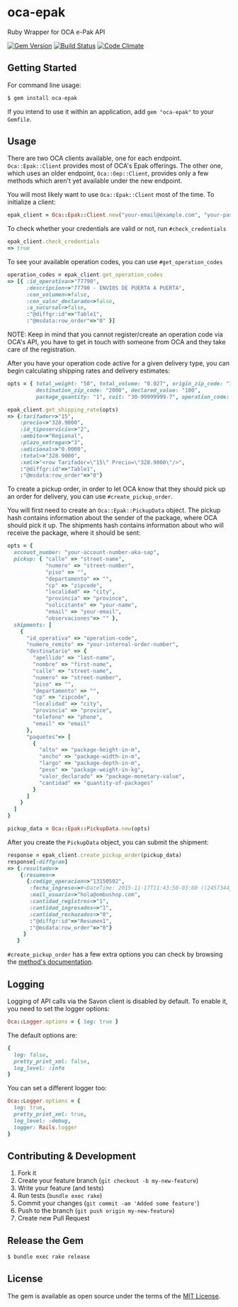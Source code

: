 # oca-epak
Ruby Wrapper for OCA e-Pak API

[![Gem Version](https://badge.fury.io/rb/oca-epak.svg)](http://badge.fury.io/rb/oca-epak)
[![Build Status](https://travis-ci.org/ombulabs/oca-epak.svg?branch=master)](https://travis-ci.org/ombulabs/oca-epak)
[![Code Climate](https://codeclimate.com/github/ombulabs/oca-epak/badges/gpa.svg)](https://codeclimate.com/github/ombulabs/oca-epak)

## Getting Started

For command line usage:

```bash
$ gem install oca-epak
```

If you intend to use it within an application, add `gem "oca-epak"` to your
`Gemfile`.

## Usage

There are two OCA clients available, one for each endpoint. `Oca::Epak::Client`
provides most of OCA's Epak offerings. The other one, which uses an older
endpoint, `Oca::Oep::Client`, provides only a few methods which aren't yet
available under the new endpoint.

You will most likely want to use `Oca::Epak::Client` most of the time. To
initialize a client:

```ruby
epak_client = Oca::Epak::Client.new("your-email@example.com", "your-password")
```

To check whether your credentials are valid or not, run `#check_credentials`

```ruby
epak_client.check_credentials
=> true
```

To see your available operation codes, you can use `#get_operation_codes`

```ruby
operation_codes = epak_client.get_operation_codes
=> [{ :id_operativa=>"77790",
      :descripcion=>"77790 - ENVIOS DE PUERTA A PUERTA",
      :con_volumen=>false,
      :con_valor_declarado=>false,
      :a_sucursal=>false,
      :"@diffgr:id"=>"Table1",
      :"@msdata:row_order"=>"0" }]
```

NOTE: Keep in mind that you cannot register/create an operation code via OCA's
API, you have to get in touch with someone from OCA and they take care of the
registration.

After you have your operation code active for a given delivery type, you can
begin calculating shipping rates and delivery estimates:

```ruby
opts = { total_weight: "50", total_volume: "0.027", origin_zip_code: "1646",
         destination_zip_code: "2000", declared_value: "100",
         package_quantity: "1", cuit: "30-99999999-7", operation_code: "77790" }

epak_client.get_shipping_rate(opts)
=> {:tarifador=>"15",
    :precio=>"328.9000",
    :id_tiposervicio=>"2",
    :ambito=>"Regional",
    :plazo_entrega=>"3",
    :adicional=>"0.0000",
    :total=>"328.9000",
    :xml=>"<row Tarifador=\"15\" Precio=\"328.9000\"/>",
    :"@diffgr:id"=>"Table1",
    :"@msdata:row_order"=>"0"}
```

To create a pickup order, in order to let OCA know that they should pick up an
order for delivery, you can use `#create_pickup_order`.

You will first need to create an `Oca::Epak::PickupData` object.
The pickup hash contains information about the sender of the package, where OCA
should pick it up. The shipments hash contains information about who will
receive the package, where it should be sent:

```ruby
opts = {
  account_number: "your-account-number-aka-sap",
  pickup: { "calle" => "street-name",
            "numero" => "street-number",
            "piso" => "",
            "departamento" => "",
            "cp" => "zipcode",
            "localidad" => "city",
            "provincia" => "province",
            "solicitante" => "your-name",
            "email" => "your-email",
            "observaciones"=> "" },
  shipments: [
    {
      "id_operativa" => "operation-code",
      "numero_remito" => "your-internal-order-number",
      "destinatario" => {
        "apellido" => "last-name",
        "nombre" => "first-name",
        "calle" => "street-name",
        "numero" => "street-number",
        "piso" => "",
        "departamento" => "",
        "cp" => "zipcode",
        "localidad" => "city",
        "provincia" => "provice",
        "telefono" => "phone",
        "email" => "email"
      },
      "paquetes"=> [
        {
          "alto" => "package-height-in-m",
          "ancho" => "package-width-in-m",
          "largo" => "package-depth-in-m",
          "peso" => "package-weight-in-kg",
          "valor_declarado" => "package-monetary-value",
          "cantidad" => "quantity-of-packages"
        }
      ]
    }
  ]
}

pickup_data = Oca::Epak::PickupData.new(opts)
```

After you create the `PickupData` object, you can submit the shipment:

```ruby
response = epak_client.create_pickup_order(pickup_data)
response[:diffgram]
=> {:resultado=>
    {:resumen=>
      {:codigo_operacion=>"13150502",
       :fecha_ingreso=>#<DateTime: 2015-11-17T11:43:50-03:00 ((2457344j,53030s,607000000n),-10800s,2299161j)>,
       :mail_usuario=>"hola@ombushop.com",
       :cantidad_registros=>"1",
       :cantidad_ingresados=>"1",
       :cantidad_rechazados=>"0",
       :"@diffgr:id"=>"Resumen1",
       :"@msdata:row_order"=>"0"}
     }
   }
```

`#create_pickup_order` has a few extra options you can check by browsing the
[method's documentation](http://www.rubydoc.info/github/ombulabs/oca-epak/master/Oca%2FEpak%2FClient%3Acreate_pickup_order).

## Logging

Logging of API calls via the Savon client is disabled by default. To enable it,
you need to set the logger options:

```ruby
Oca::Logger.options = { log: true }
```

The default options are:

```ruby
{
  log: false,
  pretty_print_xml: false,
  log_level: :info
}
```

You can set a different logger too:

```ruby
Oca::Logger.options = {
  log: true,
  pretty_print_xml: true,
  log_level: :debug,
  logger: Rails.logger
}
```

## Contributing & Development

1. Fork it
2. Create your feature branch (`git checkout -b my-new-feature`)
3. Write your feature (and tests)
4. Run tests (`bundle exec rake`)
5. Commit your changes (`git commit -am 'Added some feature'`)
6. Push to the branch (`git push origin my-new-feature`)
7. Create new Pull Request

## Release the Gem

```bash
$ bundle exec rake release
```

## License

The gem is available as open source under the terms of the [MIT License](http://opensource.org/licenses/MIT).
